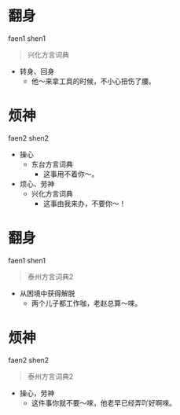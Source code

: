 # 翻身
faen1 shen1
> 兴化方言词典
- 转身、回身
  - 他～来拿工具的时候，不小心扭伤了腰。

# 烦神
faen2 shen2
+ 操心
  * 东台方言词典
    - 这事用不着你～。
+ 烦心、劳神
  * 兴化方言词典
    - 这事由我来办，不要你～！


# 翻身
faen1 shen1
> 泰州方言词典2
- 从困境中获得解脱
  - 两个儿子都工作咖，老赵总算～唻。

# 烦神
faen2 shen2
> 泰州方言词典2
- 操心，劳神
  - 这件事你就不要～唻，他老早已经弄吖好啊唻。